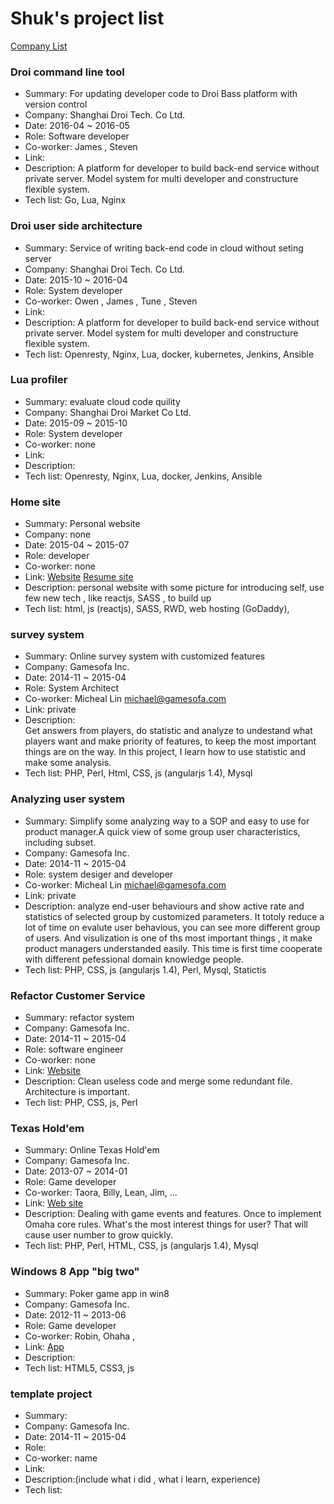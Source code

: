 # Shuk's project list 

[Company List](https://github.com/BizShuk/bizshuk.github.io/blob/master/resume/list_companys.md)

### Droi command line tool
- Summary: For updating developer code to Droi Bass platform with version control
- Company: Shanghai Droi Tech. Co Ltd.
- Date: 2016-04 ~ 2016-05
- Role: Software developer
- Co-worker: James , Steven
- Link:
- Description: A platform for developer to build back-end service without private server. Model system for multi developer and constructure flexible system.
- Tech list: Go, Lua, Nginx


### Droi user side architecture ###
- Summary: Service of writing back-end code in cloud without seting server
- Company: Shanghai Droi Tech. Co Ltd.
- Date: 2015-10 ~ 2016-04
- Role: System developer
- Co-worker: Owen , James , Tune , Steven
- Link:
- Description: A platform for developer to build back-end service without private server. Model system for multi developer and constructure flexible system.
- Tech list: Openresty, Nginx, Lua, docker, kubernetes, Jenkins, Ansible

### Lua profiler ###
- Summary: evaluate cloud code quility
- Company: Shanghai Droi Market Co Ltd.
- Date: 2015-09 ~ 2015-10
- Role: System developer
- Co-worker: none
- Link:
- Description: 
- Tech list: Openresty, Nginx, Lua, docker, Jenkins, Ansible

### Home site ###
- Summary: Personal website
- Company: none
- Date: 2015-04 ~ 2015-07
- Role: developer
- Co-worker: none
- Link: [Website](http://shuk.info/) [Resume site](http://shuk.info/resume.html)
- Description: personal website with some picture for introducing self, use few new tech , like reactjs, SASS , to build up
- Tech list: html, js (reactjs), SASS, RWD, web hosting (GoDaddy),


### survey system ###
- Summary: Online survey system with customized features  
- Company: Gamesofa Inc.
- Date: 2014-11 ~ 2015-04
- Role: System Architect
- Co-worker: Micheal Lin <michael@gamesofa.com>
- Link: private
- Description:  
Get answers from players, do statistic and analyze to undestand what players want and make priority of features, to keep the most important things are on the way. In this project, I learn how to use statistic and make some analysis.
- Tech list: PHP, Perl, Html, CSS, js (angularjs 1.4), Mysql


### Analyzing user system ###
- Summary: Simplify some analyzing way to a SOP and easy to use for product manager.A quick view of some group user characteristics, including subset.
- Company: Gamesofa Inc.
- Date: 2014-11 ~ 2015-04
- Role: system desiger and developer
- Co-worker: Micheal Lin <michael@gamesofa.com>
- Link: private
- Description: analyze end-user behaviours  and show active rate and statistics of selected group by customized parameters. It totoly reduce a lot of time on evalute user behavious, you can see more different group of users. And visulization is one of ths most important things , it make product managers understanded easily. This time is first time cooperate with different pefessional domain knowledge people. 
- Tech list: PHP, CSS, js (angularjs 1.4), Perl, Mysql, Statictis


### Refactor Customer Service ###
- Summary: refactor system
- Company: Gamesofa Inc.
- Date: 2014-11 ~ 2015-04
- Role: software engineer
- Co-worker: none
- Link: [Website](http://www.gamesofa.com/index/?op=report)
- Description: Clean useless code and merge some redundant file. Architecture is important.
- Tech list: PHP, CSS, js, Perl


### Texas Hold'em ###
- Summary: Online Texas Hold'em 
- Company: Gamesofa Inc.
- Date: 2013-07 ~ 2014-01
- Role: Game developer
- Co-worker: Taora, Billy, Lean, Jim, ... 
- Link: [Web site](http://www.gamesofa.com/texas9/)
- Description: Dealing with game events and features. Once to implement Omaha core rules. What's the most interest things for user? That will cause user number to grow quickly.
- Tech list: PHP, Perl, HTML, CSS, js (angularjs 1.4), Mysql

### Windows 8 App "big two" ###
- Summary: Poker game app in win8
- Company: Gamesofa Inc.
- Date: 2012-11 ~ 2013-06
- Role: Game developer
- Co-worker: Robin, Ohaha ,
- Link: [App](https://www.microsoft.com/en-us/store/apps/%E7%A5%9E%E4%BE%86%E4%B9%9F%E5%A4%A7%E8%80%812/9wzdncrdpm5w)
- Description: 
- Tech list: HTML5, CSS3, js




### template project ###
- Summary:
- Company: Gamesofa Inc.
- Date: 2014-11 ~ 2015-04
- Role:
- Co-worker: name <mail>
- Link:
- Description:(include what i did , what i learn, experience) 
- Tech list: 
